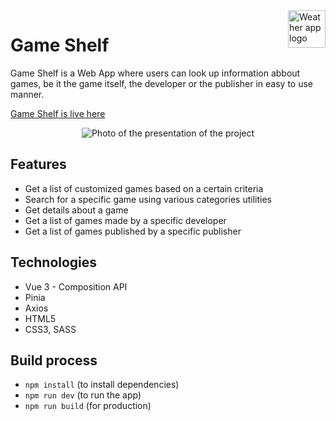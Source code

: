 <a href="#">
    <img src="https://i.postimg.cc/zXWvtRHy/pngwing-com.png" alt="Weather app logo" align="right" height="60" />
</a>

# Game Shelf

Game Shelf is a Web App where users can look up information abbout games, be it the game itself, the developer or the publisher in easy to use manner.

<a href="https://game-shelf.petrut.dev/" align="center"> Game Shelf is live here </a>

<p align="center">
  <img src="https://repository-images.githubusercontent.com/507885601/db5f7caa-3f2e-471d-8c3e-b569f95cd2dd" alt="Photo of the presentation of the project"/>
</p>

## Features

- Get a list of customized games based on a certain criteria
- Search for a specific game using various categories utilities
- Get details about a game
- Get a list of games made by a specific developer
- Get a list of games published by a specific publisher

## Technologies

- Vue 3 - Composition API
- Pinia
- Axios
- HTML5
- CSS3, SASS

## Build process

- `npm install` (to install dependencies)
- `npm run dev` (to run the app)
- `npm run build` (for production)
